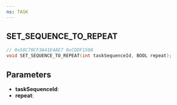 ```yaml
---
ns: TASK
---
```

## SET_SEQUENCE_TO_REPEAT

```c
// 0x58C70CF3A41E4AE7 0xCDDF1508
void SET_SEQUENCE_TO_REPEAT(int taskSequenceId, BOOL repeat);
```


## Parameters
* **taskSequenceId**: 
* **repeat**: 

